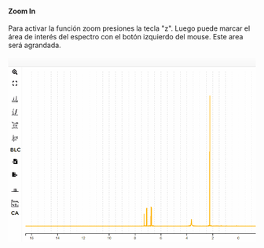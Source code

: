 #### Zoom In

Para activar la función zoom presiones la tecla "z". Luego puede marcar el área de interés del espectro con el botón izquierdo del mouse. Este area será agrandada.

![image](images/zoom-in.gif)

